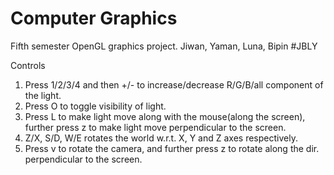 # Computer Graphics

Fifth semester OpenGL graphics project.
Jiwan, Yaman, Luna, Bipin  #JBLY

Controls
1) Press 1/2/3/4 and then +/- to increase/decrease R/G/B/all component of the light.
2) Press O to toggle visibility of light.
3) Press L to make  light move along with the mouse(along the screen), further press z to make light move perpendicular to the screen.
4) Z/X, S/D, W/E rotates the world w.r.t. X, Y and Z axes respectively.
5) Press v to rotate the camera, and further press z  to rotate along the dir. perpendicular to the screen.



